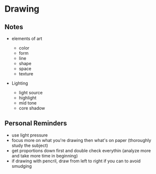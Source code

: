 # Drawing

## Notes

- elements of art

  - color
  - form
  - line
  - shape
  - space
  - texture

- Lighting
  - light source
  - highlight
  - mid tone
  - core shadow

## Personal Reminders

- use light pressure
- focus more on what you're drawing then what's on paper (thoroughly study the subject)
- get proportions down first and double check everythin (analyze more and take more time in beginning)
- if drawing with pencril, draw from left to right if you can to avoid smudging
